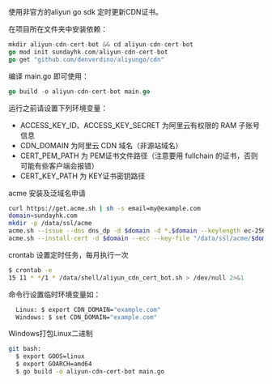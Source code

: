 
使用非官方的aliyun go sdk 定时更新CDN证书。

在项目所在文件夹中安装依赖：
```go
mkdir aliyun-cdn-cert-bot && cd aliyun-cdn-cert-bot
go mod init sundayhk.com/aliyun-cdn-cert-bot
go get "github.com/denverdino/aliyungo/cdn"
```
编译 main.go 即可使用：
```go
go build -o aliyun-cdn-cert-bot main.go
```

运行之前请设置下列环境变量：   
- ACCESS_KEY_ID、ACCESS_KEY_SECRET 为阿里云有权限的 RAM 子账号信息  
- CDN_DOMAIN 为阿里云 CDN 域名（非源站域名）  
- CERT_PEM_PATH 为 PEM证书文件路径（注意要用 fullchain 的证书，否则可能有些客户端会报错）  
- CERT_KEY_PATH 为 KEY证书密钥路径  

acme 安装及泛域名申请
```sh
curl https://get.acme.sh | sh -s email=my@example.com
domain=sundayhk.com
mkdir -p /data/ssl/acme
acme.sh --issue --dns dns_dp -d $domain -d *.$domain --keylength ec-256
acme.sh --install-cert -d $domain --ecc --key-file "/data/ssl/acme/$domain.key" --fullchain-file "/data/ssl/acme/$domain.pem" --reloadcmd "systemctl reload nginx"
```

crontab 设置定时任务，每月执行一次
```sh
$ crontab -e
15 11 * */1 * /data/shell/aliyun_cdn_cert_bot.sh > /dev/null 2>&1
```

命令行设置临时环境变量如：
```sh
  Linux: $ export CDN_DOMAIN="example.com"
  Windows: $ set CDN_DOMAIN="example.com"
```
Windows打包Linux二进制
```sh
git bash:
  $ export GOOS=linux
  $ export GOARCH=amd64
  $ go build -o aliyun-cdn-cert-bot main.go
```
